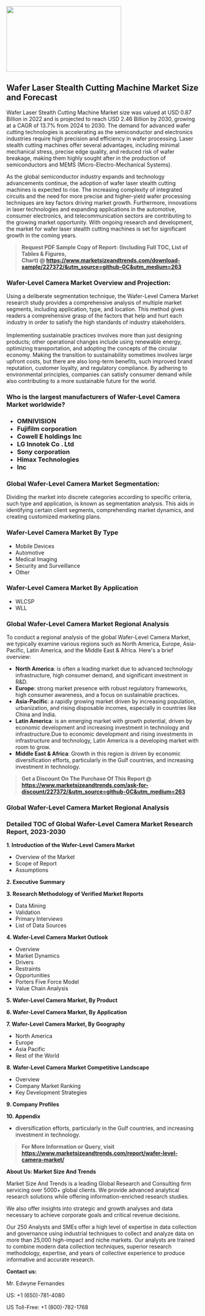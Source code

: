 <p><img class="alignnone size-medium wp-image-20088" src="https://ffe5etoiles.com/wp-content/uploads/2024/12/MST1-300x171.png" alt="" width="300" height="171" /></p><h2>Wafer Laser Stealth Cutting Machine Market Size and Forecast</h2><p>Wafer Laser Stealth Cutting Machine Market size was valued at USD 0.87 Billion in 2022 and is projected to reach USD 2.46 Billion by 2030, growing at a CAGR of 13.7% from 2024 to 2030. The demand for advanced wafer cutting technologies is accelerating as the semiconductor and electronics industries require high precision and efficiency in wafer processing. Laser stealth cutting machines offer several advantages, including minimal mechanical stress, precise edge quality, and reduced risk of wafer breakage, making them highly sought after in the production of semiconductors and MEMS (Micro-Electro-Mechanical Systems).</p><p>As the global semiconductor industry expands and technology advancements continue, the adoption of wafer laser stealth cutting machines is expected to rise. The increasing complexity of integrated circuits and the need for more precise and higher-yield wafer processing techniques are key factors driving market growth. Furthermore, innovations in laser technologies and expanding applications in the automotive, consumer electronics, and telecommunication sectors are contributing to the growing market opportunity. With ongoing research and development, the market for wafer laser stealth cutting machines is set for significant growth in the coming years.</p></p><blockquote id="" class=""><strong>Request PDF Sample Copy of Report: (Including Full TOC, List of Tables &amp; Figures, Chart)&nbsp;@&nbsp;<strong><a href="https://www.marketsizeandtrends.com/download-sample/227372/&utm_source=github-GC&utm_medium=263" target="_blank">https://www.marketsizeandtrends.com/download-sample/227372/&utm_source=github-GC&utm_medium=263</a></strong></strong></blockquote><h3 id="" class="">Wafer-Level Camera Market&nbsp;Overview and Projection:</h3><p id="" class="">Using a deliberate segmentation technique, the Wafer-Level Camera Market research study provides a comprehensive analysis of multiple market segments, including application, type, and location. This method gives readers a comprehensive grasp of the factors that help and hurt each industry in order to satisfy the high standards of industry stakeholders. <br /> <br />Implementing sustainable practices involves more than just designing products; other operational changes include using renewable energy, optimizing transportation, and adopting the concepts of the circular economy. Making the transition to sustainability sometimes involves large upfront costs, but there are also long-term benefits, such improved brand reputation, customer loyalty, and regulatory compliance. By adhering to environmental principles, companies can satisfy consumer demand while also contributing to a more sustainable future for the world.</p><h3 id="" class="">Who is the largest manufacturers of&nbsp;Wafer-Level Camera Market worldwide?</h3><h3 class=""><p><ul><li>OMNIVISION </li><li> Fujifilm corporation </li><li> Cowell E holdings Inc </li><li> LG Innotek Co . Ltd </li><li> Sony corporation </li><li> Himax Technologies </li><li> Inc</li></ul></p></h3><h3 id="" class="">Global&nbsp;Wafer-Level Camera Market Segmentation:</h3><p id="" class="">Dividing the market into discrete categories according to specific criteria, such type and application, is known as segmentation analysis. This aids in identifying certain client segments, comprehending market dynamics, and creating customized marketing plans.</p><h3 id="" class="">Wafer-Level Camera Market&nbsp;By Type</h3><p><p><ul><li>Mobile Devices</li><li> Automotive</li><li> Medical Imaging</li><li> Security and Surveillance</li><li> Other</p></li></ul></p></p><h3 id="" class="">Wafer-Level Camera Market&nbsp;By Application</h3><p class=""><p><ul><li>WLCSP</li><li> WLL</li></ul></p></p><h3 id="" class="">Global Wafer-Level Camera Market Regional Analysis</h3><p id="" class="">To conduct a regional analysis of the global Wafer-Level Camera Market, we typically examine various regions such as North America, Europe, Asia-Pacific, Latin America, and the Middle East &amp; Africa. Here's a brief overview:</p><ul><li><strong>North America</strong>: is often a leading market due to advanced technology infrastructure, high consumer demand, and significant investment in R&amp;D.</li><li><strong>Europe</strong>: strong market presence with robust regulatory frameworks, high consumer awareness, and a focus on sustainable practices.</li><li><strong>Asia-Pacific</strong>: a rapidly growing market driven by increasing population, urbanization, and rising disposable incomes, especially in countries like China and India.</li><li><strong>Latin America</strong>: is an emerging market with growth potential, driven by economic development and increasing investment in technology and infrastructure.Due to economic development and rising investments in infrastructure and technology, Latin America is a developing market with room to grow.</li><li><strong>Middle East &amp; Africa</strong>: Growth in this region is driven by economic diversification efforts, particularly in the Gulf countries, and increasing investment in technology.</li></ul><blockquote id="" class=""><strong>Get a Discount On The Purchase Of This Report @ <strong><a href="https://www.marketsizeandtrends.com/ask-for-discount/227372/&utm_source=github-GC&utm_medium=263" target="_blank">https://www.marketsizeandtrends.com/ask-for-discount/227372/&utm_source=github-GC&utm_medium=263</a></strong></strong></blockquote><h3 id="" class="">Global Wafer-Level Camera Market Regional Analysis</h3><h3 id="" class="">Detailed TOC of Global Wafer-Level Camera Market Research Report, 2023-2030</h3><p id="" class=""><strong>1. Introduction of the Wafer-Level Camera Market</strong></p><ul><li>Overview of the Market</li><li>Scope of Report</li><li>Assumptions</li></ul><p id="" class=""><strong>2. Executive Summary</strong></p><p id="" class=""><strong>3. Research Methodology of Verified Market Reports</strong></p><ul><li>Data Mining</li><li>Validation</li><li>Primary Interviews</li><li>List of Data Sources</li></ul><p id="" class=""><strong>4. Wafer-Level Camera Market Outlook</strong></p><ul><li>Overview</li><li>Market Dynamics</li><li>Drivers</li><li>Restraints</li><li>Opportunities</li><li>Porters Five Force Model</li><li>Value Chain Analysis</li></ul><p id="" class=""><strong>5. Wafer-Level Camera Market, By Product</strong></p><p id="" class=""><strong>6. Wafer-Level Camera Market, By Application</strong></p><p id="" class=""><strong>7. Wafer-Level Camera Market, By Geography</strong></p><ul><li>North America</li><li>Europe</li><li>Asia Pacific</li><li>Rest of the World</li></ul><p id="" class=""><strong>8. Wafer-Level Camera Market Competitive Landscape</strong></p><ul><li>Overview</li><li>Company Market Ranking</li><li>Key Development Strategies</li></ul><p id="" class=""><strong>9. Company Profiles</strong></p><p id="" class=""><strong>10. Appendix</strong></p><ul><li>diversification efforts, particularly in the Gulf countries, and increasing investment in technology.</li></ul><blockquote id="" class=""><strong>For More Information or Query, visit <strong><strong><a href="https://www.marketsizeandtrends.com/report/wafer-level-camera-market/" target="_blank">https://www.marketsizeandtrends.com/report/wafer-level-camera-market/</a></strong></strong></strong></blockquote><p id="" class=""><strong>About Us: Market Size And Trends</strong></p><p id="" class="">Market Size And Trends is a leading Global Research and Consulting firm servicing over 5000+ global clients. We provide advanced analytical research solutions while offering information-enriched research studies.</p><p id="" class="">We also offer insights into strategic and growth analyses and data necessary to achieve corporate goals and critical revenue decisions.</p><p id="" class="">Our 250 Analysts and SMEs offer a high level of expertise in data collection and governance using industrial techniques to collect and analyze data on more than 25,000 high-impact and niche markets. Our analysts are trained to combine modern data collection techniques, superior research methodology, expertise, and years of collective experience to produce informative and accurate research.</p><p id="" class=""><strong>Contact us:</strong></p><p id="" class="">Mr. Edwyne Fernandes</p><p id="" class="">US: +1 (650)-781-4080</p><p id="" class="">US Toll-Free: +1 (800)-782-1768</p>
